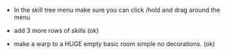 - In the skill tree menu make sure you can click /hold and drag around the menu

- add 3 more rows of skills (ok)

- make a warp to a HUGE empty basic room simple no decorations. (ok)